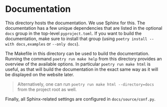 # Documentation

This directory hosts the documentation. 
We use Sphinx for this.
The documentation has a few unique dependencies that are listed in the optional `docs` group in the top-level `pyproject.toml`.
If you want to build the documentation, make sure to install that group (using `poetry install --with docs,examples` or `--only docs`).

The Makefile in this directory can be used to build the documentation.
Running the command `poetry run make help` from this directory provides an overview of the available options.
In particular `poetry run make html` is useful, as that will build the documentation in the exact same way as it will be displayed on the website later.

> Alternatively, one can run `poetry run make html --directory=docs` from the project root as well.

Finally, all Sphinx-related settings are configured in `docs/source/conf.py`.
